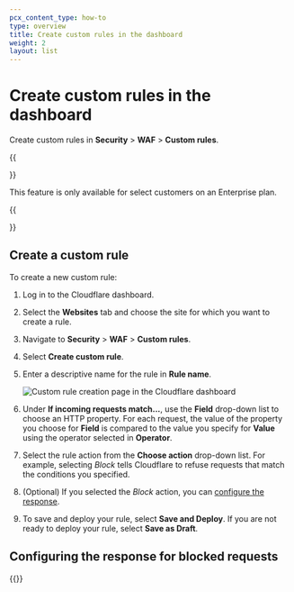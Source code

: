 ```yaml
---
pcx_content_type: how-to
type: overview
title: Create custom rules in the dashboard
weight: 2
layout: list
---
```


# Create custom rules in the dashboard

Create custom rules in **Security** > **WAF** > **Custom rules**.

{{<Aside type="note">}}

This feature is only available for select customers on an Enterprise plan.

{{</Aside>}}

## Create a custom rule

To create a new custom rule:

1. Log in to the Cloudflare dashboard.

2. Select the **Websites** tab and choose the site for which you want to create a rule.

3. Navigate to **Security** > **WAF** > **Custom rules**.

4. Select **Create custom rule**.

5. Enter a descriptive name for the rule in **Rule name**.

    ![Custom rule creation page in the Cloudflare dashboard](/waf/static/custom-rules/firewall-custom-rule-create.png)

6. Under **If incoming requests match...**, use the **Field** drop-down list to choose an HTTP property. For each request, the value of the property you choose for **Field** is compared to the value you specify for **Value** using the operator selected in **Operator**.

7. Select the rule action from the **Choose action** drop-down list. For example, selecting _Block_ tells Cloudflare to refuse requests that match the conditions you specified.

8. (Optional) If you selected the _Block_ action, you can [configure the response](#configuring-the-response-for-blocked-requests).

9. To save and deploy your rule, select **Save and Deploy**. If you are not ready to deploy your rule, select **Save as Draft**.

## Configuring the response for blocked requests

{{<render file="_custom-response-blocked-requests.md">}}
